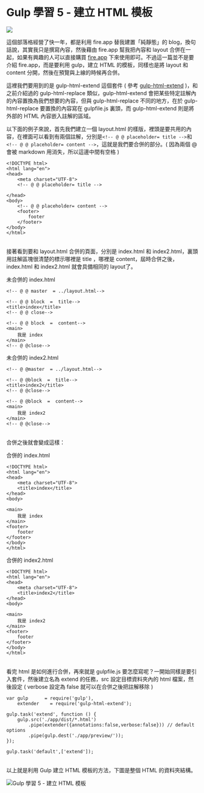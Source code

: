 # Gulp 學習 5 - 建立 HTML 模板 

![](/img/articles/201503/gulp-5-html-extend.jpg#preview-img)

這個部落格經營了快一年，都是利用 fire.app 替我建置「純靜態」的 blog，換句話說，其實我只是撰寫內容，然後藉由 fire.app 幫我把內容和 layout 合併在一起，如果有興趣的人可以直接購買 [fire.app](http://fireapp.kkbox.com/doc/tw/index.html) 下來使用即可。不過這一篇並不是要介紹 fire.app，而是要利用 gulp，建立 HTML 的模板，同樣也是將 layout 和 content 分開，然後在預覽與上線的時候再合併。

這裡我們要用到的是 gulp-html-extend 這個套件 ( 參考 [gulp-html-extend](https://www.npmjs.com/package/gulp-html-extend) )，和之前介紹過的 gulp-html-replace 類似，gulp-html-extend 會把某些特定註解內的內容置換為我們想要的內容，但與 gulp-html-replace 不同的地方，在於 gulp-html-replace 要置換的內容寫在 gulpfile.js 裏頭，而 gulp-html-extend 則是將外部的 HTML 內容嵌入註解的區域。

以下面的例子來說，首先我們建立一個 layout.html 的樣版，裡頭是要共用的內容，在裡面可以看到有兩個註解，分別是`<!-- @ @ placeholder= title -->`和`<!-- @ @ placeholder= content -->`，這就是我們要合併的部分。( 因為兩個 @ 會被 markdown 用消失，所以這邊中間有空格 )

	<!DOCTYPE html>
	<html lang="en">
	<head>
		<meta charset="UTF-8">
		<!-- @ @ placeholder= title -->
		
	</head>
	<body>
		<!-- @ @ placeholder= content -->
		<footer>
		    footer
		</footer>
	</body>
	</html>

<br/>
接著看到要和 layout.html 合併的頁面，分別是 index.html 和 index2.html，裏頭用註解區塊很清楚的標示哪裡是 title ，哪裡是 content，屆時合併之後，index.html 和 index2.html 就會具備相同的 layout了。

未合併的 index.html

	<!-- @ @ master  = ../layout.html-->
	
	<!-- @ @ block  =  title-->
	<title>index</title>
	<!-- @ @ close-->

	<!-- @ @ block  =  content-->
	<main>
	    我是 index
	</main>
	<!-- @ @close-->

未合併的 index2.html

	<!-- @ @master  = ../layout.html-->
	
	<!-- @ @block  =  title-->
	<title>index2</title>
	<!-- @ @close-->

	<!-- @ @block  =  content-->
	<main>
	    我是 index2
	</main>
	<!-- @ @close-->

<br/>
合併之後就會變成這樣：

合併的 index.html

	<!DOCTYPE html>
	<html lang="en">
	<head>
		<meta charset="UTF-8">
		<title>index</title>	
	</head>
	<body>
	
	<main>
	    我是 index
	</main>
	<footer>
	    footer
	</footer>
	</body>
	</html>

合併的 index2.html

	<!DOCTYPE html>
	<html lang="en">
	<head>
		<meta charset="UTF-8">
		<title>index2</title>	
	</head>
	<body>
	
	<main>
	    我是 index2
	</main>
	<footer>
	    footer
	</footer>
	</body>
	</html>

<br/>
看完 html 是如何進行合併，再來就是 gulpfile.js 要怎麼寫呢？一開始同樣是要引入套件，然後建立名為 extend 的任務，src 設定目標資料夾內的 html 檔案，然後設定 ( verbose 設定為 false 就可以在合併之後把註解移除 )

	var gulp      = require('gulp'),
		extender    = require('gulp-html-extend');
	
	gulp.task('extend', function () {
	    gulp.src('./app/dist/*.html')
	        .pipe(extender({annotations:false,verbose:false})) // default options 
	        .pipe(gulp.dest('./app/preview/'));
	});
	
	gulp.task('default',['extend']);

<br/>
以上就是利用 Gulp 建立 HTML 模板的方法，下圖是整個 HTML 的資料夾結構。

![Gulp 學習 5 - 建立 HTML 模板](/img/articles/201503/20150309_1_02.jpg)
